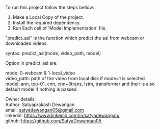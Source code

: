 To run this project follow the steps bellow:

1. Make a Local Copy of the project.
2. Install the required dependency.
3. Run Each cell of 'Model Implementation' file.

"predict_asl" is the function which predict the asl from webcam or downloaded videos.

syntax: predict_asl(mode, video_path, model)

Option in predict_asl are:

mode: 0-webcam & 1-local_video<br>
video_path: path of the video from local disk if mode=1 is selected<br>
model: ann, top-01, cnn, cnn+3trans, lstm, transformer and their is also default model if nothing is passed<br>

Owner details:<br>
Author: Satyaprakash Dewangan<br>
email: satyadewangan05@gmail.com<br>
linkedin: https://www.linkedin.com/in/satyadewangan/<br>
github: https://github.com/SatyaDewangan05<br>
